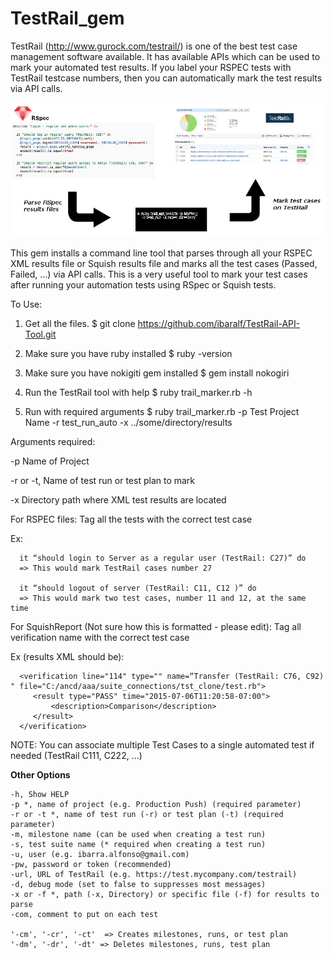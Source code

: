 # TestRail_gem 

TestRail (http://www.gurock.com/testrail/) is one of the best test case management software available. It has available APIs which can be used to mark your automated test results. If you label your RSPEC tests with TestRail testcase numbers, then you can automatically mark the test results via API calls.

![Instructions](/workflow.jpg)

This gem installs a command line tool that parses through all your RSPEC XML results file or Squish results file and marks all the test cases (Passed, Failed, ...) via API calls. This is a very useful tool to mark your test cases after running your automation tests using RSpec or Squish tests. 

To Use:

1) Get all the files. 
   $ git clone https://github.com/ibaralf/TestRail-API-Tool.git

2) Make sure you have ruby installed
   $ ruby -version

3) Make sure you have nokigiti gem installed
  $ gem install nokogiri

4) Run the TestRail tool with help 
  $ ruby trail_marker.rb -h

5) Run with required arguments
  $ ruby trail_marker.rb -p Test Project Name -r test_run_auto -x ../some/directory/results


Arguments required:

-p Name of Project

-r or -t, Name of test run or test plan to mark

-x Directory path where XML test results are located


For RSPEC files: 
   Tag all the tests with the correct test case
   
   Ex:
   
      it “should login to Server as a regular user (TestRail: C27)” do
      => This would mark TestRail cases number 27
      
      it “should logout of server (TestRail: C11, C12 )” do
      => This would mark two test cases, number 11 and 12, at the same time

For SquishReport (Not sure how this is formatted - please edit):
   Tag all verification name with the correct test case
   
   Ex (results XML should be):
   
      <verification line="114" type="" name=“Transfer (TestRail: C76, C92) " file="C:/ancd/aaa/suite_connections/tst_clone/test.rb">
         <result type="PASS" time="2015-07-06T11:20:58-07:00">
             <description>Comparison</description>
         </result>
      </verification>

NOTE: You can associate multiple Test Cases to a single automated test if needed (TestRail C111, C222, …)

<b>Other Options</b>

    -h, Show HELP
    -p *, name of project (e.g. Production Push) (required parameter) 
    -r or -t *, name of test run (-r) or test plan (-t) (required parameter) 
    -m, milestone name (can be used when creating a test run)
    -s, test suite name (* required when creating a test run)
    -u, user (e.g. ibarra.alfonso@gmail.com)
    -pw, password or token (recommended)
    -url, URL of TestRail (e.g. https://test.mycompany.com/testrail)
    -d, debug mode (set to false to suppresses most messages)
    -x or -f *, path (-x, Directory) or specific file (-f) for results to parse 
    -com, comment to put on each test
    
    '-cm', '-cr', '-ct'  => Creates milestones, runs, or test plan
    '-dm', '-dr', '-dt' => Deletes milestones, runs, test plan
    
